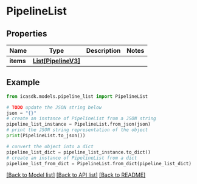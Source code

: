 # PipelineList


## Properties

Name | Type | Description | Notes
------------ | ------------- | ------------- | -------------
**items** | [**List[PipelineV3]**](PipelineV3.md) |  | 

## Example

```python
from icasdk.models.pipeline_list import PipelineList

# TODO update the JSON string below
json = "{}"
# create an instance of PipelineList from a JSON string
pipeline_list_instance = PipelineList.from_json(json)
# print the JSON string representation of the object
print(PipelineList.to_json())

# convert the object into a dict
pipeline_list_dict = pipeline_list_instance.to_dict()
# create an instance of PipelineList from a dict
pipeline_list_from_dict = PipelineList.from_dict(pipeline_list_dict)
```
[[Back to Model list]](../README.md#documentation-for-models) [[Back to API list]](../README.md#documentation-for-api-endpoints) [[Back to README]](../README.md)


